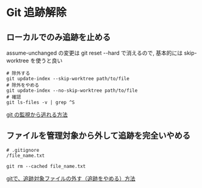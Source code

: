 # Git 追跡解除

## ローカルでのみ追跡を止める

assume-unchanged の変更は git reset --hard で消えるので, 基本的には skip-worktree を使うと良い

```shell
# 除外する
git update-index --skip-worktree path/to/file
# 除外をやめる
git update-index --no-skip-worktree path/to/file
# 確認
git ls-files -v | grep ^S
```

[git の監視から逃れる方法](https://qiita.com/sqrtxx/items/38a506e59df67cd5d3a1)

## ファイルを管理対象から外して追跡を完全いやめる

```
# .gitignore
/file_name.txt
```

```shell
git rm --cached file_name.txt
```

[gitで、追跡対象ファイルの外す（追跡をやめる）方法](https://www-creators.com/archives/1748#2)